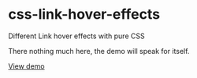 # css-link-hover-effects
Different Link hover effects with pure CSS

There nothing much here, the demo will speak for itself.

<a href = "https://jo-geek.github.io/css-link-hover-effects/" target="_blank">View demo</a>
